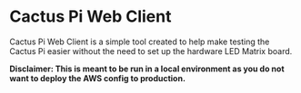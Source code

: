 # Cactus Pi Web Client

Cactus Pi Web Client is a simple tool created to help make testing the Cactus Pi easier without the need to set up the hardware LED Matrix board.

**Disclaimer: This is meant to be run in a local environment as you do not want to deploy the AWS config to production.**